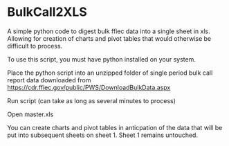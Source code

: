 # BulkCall2XLS
A simple python code to digest bulk ffiec data into a single sheet in xls.  Allowing for creation of charts and pivot tables that would otherwise be difficult to process.

To use this script, you must have python installed on your system.

Place the python script into an unzipped folder of single period bulk call report data downloaded from https://cdr.ffiec.gov/public/PWS/DownloadBulkData.aspx

Run script (can take as long as several minutes to process)

Open master.xls

You can create charts and pivot tables in anticpation of the data that will be put into subsequent sheets on sheet 1.  Sheet 1 remains untouched.
